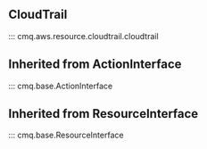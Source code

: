 ## CloudTrail
::: cmq.aws.resource.cloudtrail.cloudtrail

## Inherited from ActionInterface
::: cmq.base.ActionInterface

## Inherited from ResourceInterface
::: cmq.base.ResourceInterface
